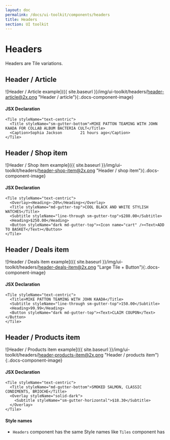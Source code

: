 ```yaml
---
layout: doc
permalink: /docs/ui-toolkit/components/headers
title: Headers
section: UI toolkit
---
```


# Headers 

Headers are Tile variations.

## Header / Article
![Header / Article example]({{ site.baseurl }}/img/ui-toolkit/headers/header-article@2x.png "Header / article"){:.docs-component-image}

#### JSX Declaration
```JSX
<Tile styleName="text-centric">
  <Title styleName="sm-gutter-bottom">MIKE PATTON TEAMING WITH JOHN KAADA FOR COLLAB ALBUM BACTERIA CULT</Title>
  <Caption>Sophia Jackson        21 hours ago</Caption>
</Tile>
```
  
## Header / Shop item
![Header / Shop item example]({{ site.baseurl }}/img/ui-toolkit/headers/header-shop-item@2x.png "Header / shop item"){:.docs-component-image}

#### JSX Declaration
```JSX
<Tile styleName="text-centric">
  <Overlay><Heading>-20%</Heading></Overlay>
  <Title styleName="md-gutter-top">COOL BLACK AND WHITE STYLISH WATCHES</Title>
  <Subtitle styleName="line-through sm-gutter-top">$280.00</Subtitle>
  <Heading>$250.00</Heading>
  <Button styleName="dark md-gutter-top"><Icon name="cart" /><Text>ADD TO BASKET</Text></Button>
</Tile>
```
  
## Header / Deals item
![Header / Deals item example]({{ site.baseurl }}/img/ui-toolkit/headers/header-deals-item@2x.png "Large Tile + Button"){:.docs-component-image}

#### JSX Declaration
```JSX
<Tile styleName="text-centric">
  <Title>MIKE PATTON TEAMING WITH JOHN KAADA</Title>
  <Subtitle styleName="line-through sm-gutter-top">150.00</Subtitle>
  <Heading>99.99</Heading>
  <Button styleName="dark md-gutter-top"><Text>CLAIM COUPON</Text></Button>
</Tile>
```

## Header / Products item
![Header / Products item example]({{ site.baseurl }}/img/ui-toolkit/headers/header-products-item@2x.png "Header / products item"){:.docs-component-image}

#### JSX Declaration
```JSX
<Tile styleName="text-centric">
  <Title styleName="md-gutter-bottom">SMOKED SALMON, CLASSIC CONDIMENTS, BRIOCHE</Title>
  <Overlay styleName="solid-dark">
    <Subtitle styleName="sm-gutter-horizontal">$18.30</Subtitle>
  </Overlay>
</Tile>
```

#### Style names

* `Headers` component has the same Style names like `Tiles` component has
  
